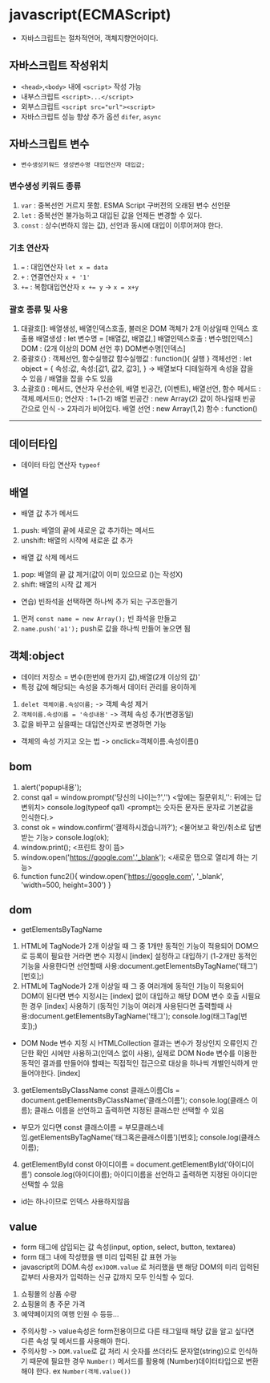 # javascript(ECMAScript)
* 자바스크립트는 절차적언어, 객체지향언어이다.
## 자바스크립트 작성위치
* `<head>`,`<body>` 내에 `<script>` 작성 가능
* 내부스크립트 `<script>...</script>`
* 외부스크립트 `<script src="url"><script>`
* 자바스크립트 성능 향상 추가 옵션 `difer`, `async`
## 자바스크립트 변수
* `변수생성키워드 생성변수명 대입연산자 대입값;`
### 변수생성 키워드 종류
1. `var` : 중복선언 거르지 못함. ESMA Script 구버전의 오래된 변수 선언문
2. `let` : 중복선언 불가능하고 대입된 값을 언제든 변경할 수 있다.
3. `const` : 상수(변하지 않는 값), 선언과 동시에 대입이 이루어져야 한다.
### 기초 연산자
1. `=` : 대입연산자 `let x = data`
2. `+` : 연결연산자 `x + '1'`
3. `+=` : 복합대입연산자 `x += y` -> `x = x+y`
### 괄호 종류 및 사용
1. 대괄호[]: 배열생성, 배열인덱스호출, 불러온 DOM 객체가 2개 이상일때 인덱스 호출용
    배열생성 : let 변수명 = [배열값, 배열값,]
    배열인덱스호출 : 변수명[인덱스]
    DOM : (2개 이상의 DOM 선언 후) DOM변수명[인덱스]
2. 중괄호{} : 객체선언, 함수실행값
    함수실행값 : function(){ 실행 }
    객체선언 : let object = { 속성:값, 속성:[값1, 값2, 값3], } -> 배열보다 디테일하게 속성을 잡을 수 있음 / 배열을 잡을 수도 있음
3. 소괄호() : 메서드, 연산자 우선순위, 배열 빈공간, (이벤트), 배열선언, 함수
    메서드 : 객체.메서드();
    연산자 : 1+(1-2)
    배열 빈공간 : new Array(2) 값이 하나일때 빈공간으로 인식 -> 2자리가 비어있다.
    배열 선언 : new Array(1,2)
    함수 : function()
-------------------------
## 데이터타입
* 데이터 타입 연산자 `typeof`
## 배열
- 배열 값 추가 메서드
1. push: 배열의 끝에 새로운 값 추가하는 메서드
2. unshift: 배열의 시작에 새로운 값 추가
- 배열 값 삭제 메서드
1. pop: 배열의 끝 값 제거(값이 이미 있으므로 ()는 작성X)
2. shift: 배열의 시작 값 제거
* 연습) 빈좌석을 선택하면 하나씩 추가 되는 구조만들기
1. 먼저 `const name = new Array();` 빈 좌석을 만들고
2. `name.push('a1');` push로 값을 하나씩 만들어 놓으면 됨
## 객체:object
- 데이터 저장소 = 변수(한번에 한가지 값),배열(2개 이상의 값)'
- 특정 값에 해당되는 속성을 추가해서 데이터 관리를 용이하게
1. `delet 객체이름.속성이름;` -> 객체 속성 제거
2. `객체이름.속성이름 = '속성내용'` -> 객체 속성 추가(변경동일)
3. 값을 바꾸고 싶을때는 대입연산자로 변경하면 가능
* 객체의 속성 가지고 오는 법 -> onclick=객체이름.속성이름()
## bom
1. alert('popup내용');
2. const qa1 = window.prompt('당신의 나이는?','') <앞에는 질문위치,'': 뒤에는 답변위치>
console.log(typeof qa1) <prompt는 숫자든 문자든 문자로 기본값을 인식한다.>
3. const ok = window.confirm('결제하시겠습니까?'); <물어보고 확인/취소로 답변받는 기능>
console.log(ok);
4. window.print(); <프린트 창이 뜸>
5. window.open('https://google.com','_blank'); <새로운 탭으로 열리게 하는 기능>
6. function func2(){
    window.open('https://google.com', '_blank', 'width=500, height=300')
}
## dom
* getElementsByTagName
1. HTML에 TagNode가 2개 이상일 때 그 중 1개만 동적인 기능이 적용되어 DOM으로 등록이 필요한 거라면 변수 지정시 [index] 설정하고 대입하기
(1-2개만 동적인 기능을 사용한다면 선언할때 사용:document.getElementsByTagName('태그')[번호];)
2. HTML에 TagNode가 2개 이상일 때 그 중 여러개에 동적인 기능이 적용되어 DOM이 된다면 변수 지정시는 [index] 없이 대입하고 해당 DOM 변수 호출 시필요한 경우 [index] 사용하기
(동적인 기능이 여러개 사용된다면 출력할때 사용:document.getElementsByTagName('태그'); console.log(태그Tag[번호]);)

* DOM Node 변수 지정 시
HTMLCollection 결과는 변수가 정상인지 오류인지 간단한 확인 시에만 사용하고(인덱스 없이 사용),
실제로 DOM Node 변수를 이용한 동적인 결과를 만들어야 할때는 직접적인 접근으로 대상을 하나씩 개별인식하게 만들어야한다. [index]
3. getElementsByClassName
const 클래스이름Cls = document.getElementsByClassName('클래스이름'); console.log(클래스 이름);
클래스 이름을 선언하고 출력하면 지정된 클래스만 선택할 수 있음
* 부모가 있다면 const 클래스이름 = 부모클래스네임.getElementsByTagName('태그혹은클래스이름')[번호];
console.log(클래스이름);
4. getElementById
const 아이디이름 = document.getElementById('아이디이름')
console.log(아이디이름);
아이디이름을 선언하고 출력하면 지정된 아이디만 선택할 수 있음
*  id는 하나이므로 인덱스 사용하지않음

## value
* form 태그에 삽입되는 값 속성(input, option, select, button, textarea)
* form 태그 내에 작성했을 땐 미리 입력된 값 표현 가능
* javascript의 DOM.속성 `ex)DOM.value` 로 처리했을 땐 해당 DOM의 미리 입력된 값부터 사용자가 입력하는 신규 값까지 모두 인식할 수 있다.
1. 쇼핑몰의 상품 수량
2. 쇼핑몰의 총 주문 가격
3. 예약페이지의 여행 인원 수 등등...
* 주의사항 -> value속성은 form전용이므로 다른 태그일때 해당 값을 알고 싶다면 다른 속성 및 메서드를 사용해야 한다.
* 주의사항 -> `DOM.value`로 값 처리 시 숫자를 쓰더라도 문자열(string)으로 인식하기 때문에 필요한 경우 `Number()` 메서드를 활용해 (Number)데이터타입으로 변환해야 한다. ex `Number(객체.value())`